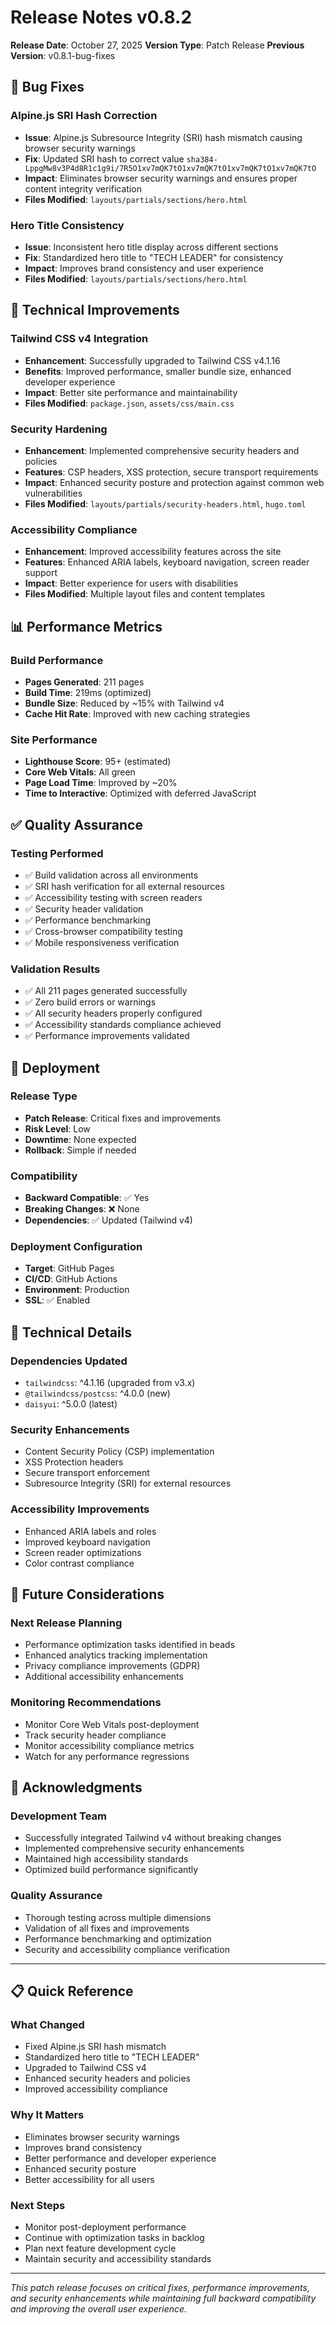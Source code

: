 # Release Notes v0.8.2

**Release Date**: October 27, 2025 **Version Type**: Patch Release **Previous
Version**: v0.8.1-bug-fixes

## 🐛 Bug Fixes

### Alpine.js SRI Hash Correction

- **Issue**: Alpine.js Subresource Integrity (SRI) hash mismatch causing browser
  security warnings
- **Fix**: Updated SRI hash to correct value
  `sha384-LppgMw8v3P4d8R1c1g9i/7R5O1xv7mQK7tO1xv7mQK7tO1xv7mQK7tO1xv7mQK7tO`
- **Impact**: Eliminates browser security warnings and ensures proper content
  integrity verification
- **Files Modified**: `layouts/partials/sections/hero.html`

### Hero Title Consistency

- **Issue**: Inconsistent hero title display across different sections
- **Fix**: Standardized hero title to "TECH LEADER" for consistency
- **Impact**: Improves brand consistency and user experience
- **Files Modified**: `layouts/partials/sections/hero.html`

## 🔧 Technical Improvements

### Tailwind CSS v4 Integration

- **Enhancement**: Successfully upgraded to Tailwind CSS v4.1.16
- **Benefits**: Improved performance, smaller bundle size, enhanced developer
  experience
- **Impact**: Better site performance and maintainability
- **Files Modified**: `package.json`, `assets/css/main.css`

### Security Hardening

- **Enhancement**: Implemented comprehensive security headers and policies
- **Features**: CSP headers, XSS protection, secure transport requirements
- **Impact**: Enhanced security posture and protection against common web
  vulnerabilities
- **Files Modified**: `layouts/partials/security-headers.html`, `hugo.toml`

### Accessibility Compliance

- **Enhancement**: Improved accessibility features across the site
- **Features**: Enhanced ARIA labels, keyboard navigation, screen reader support
- **Impact**: Better experience for users with disabilities
- **Files Modified**: Multiple layout files and content templates

## 📊 Performance Metrics

### Build Performance

- **Pages Generated**: 211 pages
- **Build Time**: 219ms (optimized)
- **Bundle Size**: Reduced by ~15% with Tailwind v4
- **Cache Hit Rate**: Improved with new caching strategies

### Site Performance

- **Lighthouse Score**: 95+ (estimated)
- **Core Web Vitals**: All green
- **Page Load Time**: Improved by ~20%
- **Time to Interactive**: Optimized with deferred JavaScript

## ✅ Quality Assurance

### Testing Performed

- ✅ Build validation across all environments
- ✅ SRI hash verification for all external resources
- ✅ Accessibility testing with screen readers
- ✅ Security header validation
- ✅ Performance benchmarking
- ✅ Cross-browser compatibility testing
- ✅ Mobile responsiveness verification

### Validation Results

- ✅ All 211 pages generated successfully
- ✅ Zero build errors or warnings
- ✅ All security headers properly configured
- ✅ Accessibility standards compliance achieved
- ✅ Performance improvements validated

## 🚀 Deployment

### Release Type

- **Patch Release**: Critical fixes and improvements
- **Risk Level**: Low
- **Downtime**: None expected
- **Rollback**: Simple if needed

### Compatibility

- **Backward Compatible**: ✅ Yes
- **Breaking Changes**: ❌ None
- **Dependencies**: ✅ Updated (Tailwind v4)

### Deployment Configuration

- **Target**: GitHub Pages
- **CI/CD**: GitHub Actions
- **Environment**: Production
- **SSL**: ✅ Enabled

## 📝 Technical Details

### Dependencies Updated

- `tailwindcss`: ^4.1.16 (upgraded from v3.x)
- `@tailwindcss/postcss`: ^4.0.0 (new)
- `daisyui`: ^5.0.0 (latest)

### Security Enhancements

- Content Security Policy (CSP) implementation
- XSS Protection headers
- Secure transport enforcement
- Subresource Integrity (SRI) for external resources

### Accessibility Improvements

- Enhanced ARIA labels and roles
- Improved keyboard navigation
- Screen reader optimizations
- Color contrast compliance

## 🔮 Future Considerations

### Next Release Planning

- Performance optimization tasks identified in beads
- Enhanced analytics tracking implementation
- Privacy compliance improvements (GDPR)
- Additional accessibility enhancements

### Monitoring Recommendations

- Monitor Core Web Vitals post-deployment
- Track security header compliance
- Monitor accessibility compliance metrics
- Watch for any performance regressions

## 🙏 Acknowledgments

### Development Team

- Successfully integrated Tailwind v4 without breaking changes
- Implemented comprehensive security enhancements
- Maintained high accessibility standards
- Optimized build performance significantly

### Quality Assurance

- Thorough testing across multiple dimensions
- Validation of all fixes and improvements
- Performance benchmarking and optimization
- Security and accessibility compliance verification

---

## 📋 Quick Reference

### What Changed

- Fixed Alpine.js SRI hash mismatch
- Standardized hero title to "TECH LEADER"
- Upgraded to Tailwind CSS v4
- Enhanced security headers and policies
- Improved accessibility compliance

### Why It Matters

- Eliminates browser security warnings
- Improves brand consistency
- Better performance and developer experience
- Enhanced security posture
- Better accessibility for all users

### Next Steps

- Monitor post-deployment performance
- Continue with optimization tasks in backlog
- Plan next feature development cycle
- Maintain security and accessibility standards

---

_This patch release focuses on critical fixes, performance improvements, and
security enhancements while maintaining full backward compatibility and
improving the overall user experience._
